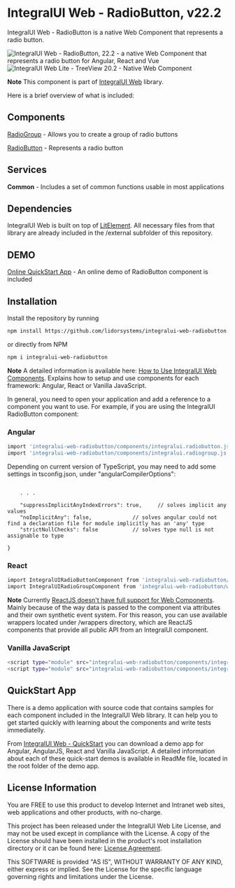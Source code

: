 # IntegralUI Web - RadioButton, v22.2

IntegralUI Web - RadioButton is a native Web Component that represents a radio button. 

![IntegralUI Web - RadioButton, 22.2 - a native Web Component that represents a radio button for Angular, React and Vue](https://www.lidorsystems.com/products/web/studio/images/integralui-web-radiobutton.png)
![IntegralUI Web Lite - TreeView 20.2 - Native Web Component](https://www.lidorsystems.com/products/web/lite/images/integralui-web-treeview-20.2.png)

<b>Note</b> This component is part of [IntegralUI Web](https://github.com/lidorsystems/integralui-web.git) library.

Here is a brief overview of what is included:


## Components

[RadioGroup](https://www.lidorsystems.com/products/web/studio/samples/#/radiogroup) - Allows you to create a group of radio buttons

[RadioButton](https://www.lidorsystems.com/products/web/studio/samples/#/radiobutton) - Represents a radio button


## Services

<b>Common</b> - Includes a set of common functions usable in most applications


## Dependencies

IntegralUI Web is built on top of [LitElement](https://github.com/Polymer/lit-element). All necessary files from that library are already included in the /external subfolder of this repository.


## DEMO

[Online QuickStart App](https://www.lidorsystems.com/products/web/studio/samples/) - An online demo of RadioButton component is included


## Installation

Install the repository by running

```bash
npm install https://github.com/lidorsystems/integralui-web-radiobutton.git
```

or directly from NPM

```bash
npm i integralui-web-radiobutton
```

<b>Note</b> A detailed information is available here: [How to Use IntegralUI Web Components](https://www.lidorsystems.com/help/integralui/web-components/introduction/installation/). Explains how to setup and use components for each framework: Angular, React or Vanilla JavaScript.

In general, you need to open your application and add a reference to a component you want to use. For example, if you are using the IntegralUI RadioButton component:</p>

### Angular

```bash
import 'integralui-web-radiobutton/components/integralui.radiobutton.js';
import 'integralui-web-radiobutton/components/integralui.radiogroup.js';
```

Depending on current version of TypeScript, you may need to add some settings in tsconfig.json, under "angularCompilerOptions":

```bash"angularCompilerOptions": {

    . . .

    "suppressImplicitAnyIndexErrors": true,     // solves implicit any values
    "noImplicitAny": false,             // solves angular could not find a declaration file for module implicitly has an 'any' type
    "strictNullChecks": false           // solves type null is not assignable to type

}
```

### React

```bash
import IntegralUIRadioButtonComponent from 'integralui-web-radiobutton/wrappers/react.integralui.radiobutton.js';
import IntegralUIRadioGroupComponent from 'integralui-web-radiobutton/wrappers/react.integralui.radiogroup.js';
```

<b>Note</b>   Currently [ReactJS doesn't have full support for Web Components](https://custom-elements-everywhere.com/#react). Mainly because of the way data is passed to the component via attributes and their own synthetic event system. For this reason, you can use available wrappers located under /wrappers directory, which are ReactJS components that provide all public API from an IntegralUI component.</p>

### Vanilla JavaScript

```bash
<script type="module" src="integralui-web-radiobutton/components/integralui.radiobutton.js"></script>
<script type="module" src="integralui-web-radiobutton/components/integralui.radiogroup.js"></script>
```

## QuickStart App

There is a demo application with source code that contains samples for each component included in the IntegralUI Web library. It can help you to get started quickly with learning about the components and write tests immediatelly. 

From [IntegralUI Web - QuickStart](https://github.com/lidorsystems/integralui-web-quickstart) you can download a demo app for Angular, AngularJS, React and Vanilla JavaScript. A detailed information about each of these quick-start demos is available in ReadMe file, located in the root folder of the demo app.


## License Information

You are FREE to use this product to develop Internet and Intranet web sites, web applications and other products, with no-charge.

This project has been released under the IntegralUI Web Lite License, and may not be used except in compliance with the License.
A copy of the License should have been installed in the product's root installation directory or it can be found here: [License Agreement](https://www.lidorsystems.com/products/web/lite/integralui-web-lite-license-agreement.pdf).

This SOFTWARE is provided "AS IS", WITHOUT WARRANTY OF ANY KIND, either express or implied. See the License for the specific language governing rights and limitations under the License.